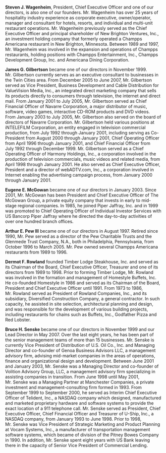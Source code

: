 **Steven J. Wagenheim**, President, Chief Executive Officer and one of
our directors, is also one of our founders. Mr. Wagenheim has over 25
years of hospitality industry experience as corporate executive,
owner/operator, manager and consultant for hotels, resorts, and
individual and multi-unit restaurant operations. Mr. Wagenheim
previously served as the Chief Executive Officer and principal
shareholder of New Brighton Ventures, Inc., an investment holding
company that formerly operated a Champps Americana restaurant in New
Brighton, Minnesota. Between 1989 and 1997, Mr. Wagenheim was involved
in the expansion and operations of Champps restaurants, holding
positions with Champps Entertainment, Inc., Champps Development
Group, Inc. and Americana Dining Corporation.

**James G. Gilbertson** became one of our directors in November 1999.
Mr. Gilbertson currently serves as an executive consultant to businesses
in the Twin Cities area. From December 2005 to June 2007, Mr. Gilbertson
served as Vice President, Business Development and Cable Distribution
for ValueVision Media, Inc., an integrated direct marketing company that
sells its products directly to consumers through television, the
internet and direct mail. From January 2001 to July 2005, Mr. Gilbertson
served as Chief Financial Officer of Navarre Corporation, a major
distributor of music, software, video games, interactive CD-ROM products
and DVD videos. From January 2003 to July 2005, Mr. Gilbertson also
served on the board of directors of Navarre Corporation. Mr. Gilbertson
held various positions at iNTELEFILM Corporation, an entity engaged in
television commercial production, from July 1992 through January 2001,
including serving as Co-President from August 2000 through January 2001,
Chief Operating Officer from April 1996 through January 2001, and Chief
Financial Officer from July 1992 through December 1999. Mr. Gilbertson
served as a Chief Operating Officer of Harmony Holdings, Inc., a
corporation involved in the production of television commercials, music
videos and related media, from April 1998 through January 2001. He also
served as Chief Executive Officer, President and a director of
webADTV.com, Inc., a corporation involved in Internet enabling the
advertising campaign process, from January 2000 through January 2001.

**Eugene E. McGowan** became one of our directors in January 2003.
Since 2001, Mr. McGowan has been President and Chief Executive Officer
of The McGowan Group, a private equity company that invests in early to
mid-stage regional companies. In 1985, he joined Piper Jaffray, Inc. and
in 1999 was promoted to Chief Operating Officer of Individual Investor
Services with US Bancorp Piper Jaffray where he directed the day-to-day
activities of over one hundred branch offices.

**Arthur E. Pew III** became one of our directors in August 1997.
Retired since 1990, Mr. Pew served as a director of the Pew Charitable
Trusts and the Glenmede Trust Company, N.A., both in Philadelphia,
Pennsylvania, from October 1996 to March 2005. Mr. Pew owned several
Champps Americana restaurants from 1989 to 1996.

**Dermot F. Rowland** founded Timber Lodge Steakhouse, Inc. and served
as its Chairman of the Board, Chief Executive Officer, Treasurer and one
of its directors from 1989 to 1998. Prior to forming Timber Lodge,
Mr. Rowland was involved in the formation and management of Homestyle
Buffets, Inc. He co-founded Homestyle in 1986 and served as its Chairman
of the Board, President and Chief Executive Officer until 1991. From
1973 to 1986, Mr. Rowland served as President of Rowland
Companies, Inc., and its subsidiary, Diversified Construction Company, a
general contractor. In such capacity, he assisted in site selection,
architectural planning and design, and was responsible for the
development of various building projects, including restaurants for
chains such as Buffets, Inc., Godfather Pizza and Red Lobster.

**Bruce H. Senske** became one of our directors in November 1999 and
our Lead Director in May 2007. Over the last eight years, he has been
part of the senior management teams of more than 15 businesses.
Mr. Senske is currently Vice President of Distribution of U.S. Oil
Co., Inc. and Managing Director and co-founder of Genoa Business
Advisors LLC, a management advisory firm, advising mid-market
companies in the areas of operations, finance and organizational
design and development. Between June 2001 and January 2003, Mr. Senske
was a Managing Director and co-founder of Volition Advisory Group,
LLC, a management advisory firm specializing in assisting companies in
transition. From June 1998 until May 2001, Mr. Senske was a Managing
Partner at Manchester Companies, a private investment and
management-consulting firm formed in 1993. From September 1999 to
September 2000, he served as Interim Chief Executive Officer of
Telident, Inc., a NASDAQ company which designed, manufactured and
marketed proprietary hardware and software systems to provide the
exact location of a 911 telephone call. Mr. Senske served as
President, Chief Executive Officer, Chief Financial Officer and
Treasurer of U-Ship, Inc., a NASDAQ company, from January 1993 to
June 1998. Prior to 1998, Mr. Senske was Vice President of Strategic
Marketing and Product Planning at Vocam Systems, Inc., a manufacturer
of transportation management software systems, which became of
division of the Pitney Bowes Company in 1990. In addition, Mr. Senske
spent eight years with US Bank leaving there in the capacity of Senior
Vice President of Commercial Lending.
